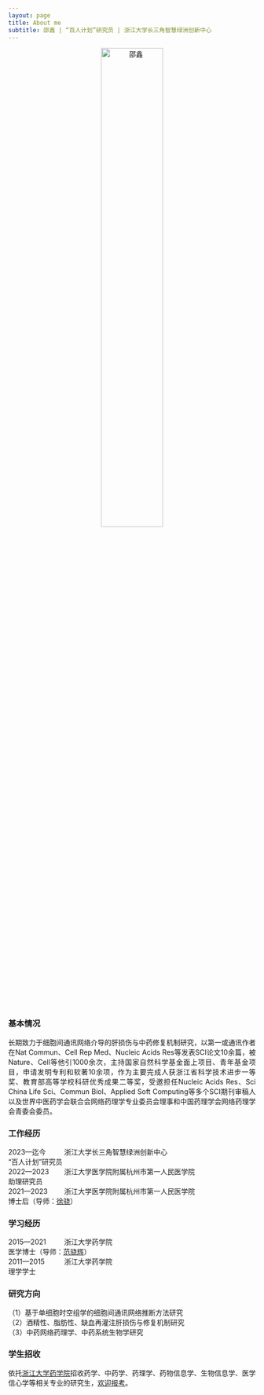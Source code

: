 ```yaml
---
layout: page
title: About me
subtitle: 邵鑫 | “百人计划”研究员 | 浙江大学长三角智慧绿洲创新中心
---
```


<div style="text-align: center;">
  <img src="https://github.com/user-attachments/assets/1daff0d0-ac71-4ec1-b012-9f313b756c02" alt="邵鑫" style="width: 50%;" />
</div>

### 基本情况
<div style="text-align: justify;">
  长期致力于细胞间通讯网络介导的肝损伤与中药修复机制研究，以第一或通讯作者在Nat Commun、Cell Rep Med、Nucleic Acids Res等发表SCI论文10余篇，被Nature、Cell等他引1000余次，主持国家自然科学基金面上项目、青年基金项目，申请发明专利和软著10余项，作为主要完成人获浙江省科学技术进步一等奖、教育部高等学校科研优秀成果二等奖，受邀担任Nucleic Acids Res、Sci China Life Sci、Commun Biol、Applied Soft Computing等多个SCI期刊审稿人以及世界中医药学会联合会网络药理学专业委员会理事和中国药理学会网络药理学会青委会委员。
</div>

### 工作经历
<div>
<span style="display: inline-block; width: 110px;">
  2023—迄今
</span>
<span style="display: inline-block; width: 360px">
  浙江大学长三角智慧绿洲创新中心   
</span>
<span style="display: inline-block; width: 250px">
  “百人计划”研究员
</span>
</div>

<div>
<span style="display: inline-block; width: 110px;">
  2022—2023
</span>
<span style="display: inline-block; width: 360px">
  浙江大学医学院附属杭州市第一人民医学院
</span>
<span style="display: inline-block; width: 250px">
  助理研究员
</span>
</div>

<div>
<span style="display: inline-block; width: 110px;">
  2021—2023
</span>
<span style="display: inline-block; width: 360px">
  浙江大学医学院附属杭州市第一人民医学院
</span>
<span style="display: inline-block; width: 250px">
  博士后（导师：<a href="https://person.zju.edu.cn/0097425">徐骁</a>）
</span>
</div>

### 学习经历
<div>
<span style="display: inline-block; width: 110px;">
  2015—2021
</span>
<span style="display: inline-block; width: 360px">
  浙江大学药学院
</span>
<span style="display: inline-block; width: 250px">
  医学博士（导师：<a href="https://person.zju.edu.cn/fanxh">范骁辉</a>）
</span>
</div>

<div>
<span style="display: inline-block; width: 110px;">
  2011—2015
</span>
<span style="display: inline-block; width: 360px">
  浙江大学药学院
</span>
<span style="display: inline-block; width: 250px">
  理学学士
</span>
</div>

### 研究方向
<div>（1）基于单细胞时空组学的细胞间通讯网络推断方法研究</div>
<div>（2）酒精性、脂肪性、缺血再灌注肝损伤与修复机制研究</div>
<div>（3）中药网络药理学、中药系统生物学研究</div>

### 学生招收
<div style="text-align: justify;">
依托<a href="http://www.cps.zju.edu.cn/">浙江大学药学院</a>招收药学、中药学、药理学、药物信息学、生物信息学、医学信心学等相关专业的研究生，<a href="http://www.cps.zju.edu.cn/">欢迎报考</a>。
</div>
